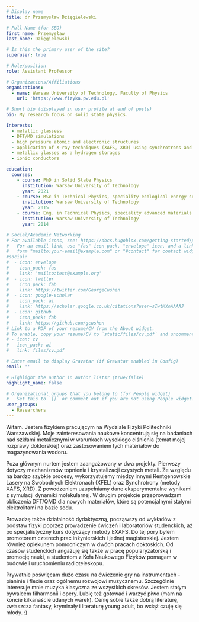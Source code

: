 ```yaml
---
# Display name
title: dr Przemysław Dzięgielewski

# Full Name (for SEO)
first_name: Przemysław
last_name: Dzięgielewski

# Is this the primary user of the site?
superuser: true

# Role/position
role: Assistant Professor 

# Organizations/Affiliations
organizations:
  - name: Warsaw University of Technology, Faculty of Physics
    url: 'https://www.fizyka.pw.edu.pl'

# Short bio (displayed in user profile at end of posts)
bio: My research focus on solid state physics.

Interests:
  - metallic glassess
  - DFT/MD simulations
  - high pressure atomic and electronic structures
  - application of X-ray techniques (XAFS, XRD) using synchrotrons and XFELs
  - metallic glasses as a hydrogen storages
  - ionic conductors 

education:
  courses:
    - course: PhD in Solid State Physics
      institution: Warsaw University of Technology
      year: 2021
    - course: MSc in Technical Physics, speciality ecological energy sources
      institution: Warsaw University of Technology
      year: 2015
    - course: Eng. in Technical Physics, speciality advanced materials
      institution: Warsaw University of Technology
      year: 2014

# Social/Academic Networking
# For available icons, see: https://docs.hugoblox.com/getting-started/page-builder/#icons
#   For an email link, use "fas" icon pack, "envelope" icon, and a link in the
#   form "mailto:your-email@example.com" or "#contact" for contact widget.
#social:
#  - icon: envelope
#    icon_pack: fas
#    link: 'mailto:test@example.org'
#  - icon: twitter
#    icon_pack: fab
#    link: https://twitter.com/GeorgeCushen
#  - icon: google-scholar
#    icon_pack: ai
#    link: https://scholar.google.co.uk/citations?user=sIwtMXoAAAAJ
#  - icon: github
#    icon_pack: fab
#    link: https://github.com/gcushen
# Link to a PDF of your resume/CV from the About widget.
# To enable, copy your resume/CV to `static/files/cv.pdf` and uncomment the lines below.
# - icon: cv
#   icon_pack: ai
#   link: files/cv.pdf

# Enter email to display Gravatar (if Gravatar enabled in Config)
email: ''

# Highlight the author in author lists? (true/false)
highlight_name: false

# Organizational groups that you belong to (for People widget)
#   Set this to `[]` or comment out if you are not using People widget.
user_groups:
  - Researchers
---
```


Witam. Jestem fizykiem pracującym na Wydziale Fizyki Politechniki Warszawskiej. Moje zainteresowania naukowe koncentrują się na badaniach nad szkłami metalicznymi w warunkach wysokiego ciśnienia (temat mojej rozprawy doktorskiej) oraz zastosowaniem tych materiałów do magazynowania wodoru.

Poza głównym nurtem jestem zaangażowany w dwa projekty. Pierwszy dotyczy mechanizmów topnienia i krystalizacji czystych metali. Ze względu na bardzo szybkie procesy, wykorzystujemy między innymi Rentgenowskie Lasery na Swobodnych Elektronach (XFEL) oraz Synchrotrony (metody XAFS, XRD). Z powodzeniem uzupełniamy dane eksperymentalne wynikami z symulacji dynamiki molekularnej. W drugim projekcie przeprowadzam obliczenia DFT/QMD dla nowych materiałów, które są potencjalnymi stałymi elektrolitami na bazie sodu.

Prowadzę także działalność dydaktyczną, począwszy od wykładów z podstaw fizyki poprzez prowadzenie ćwiczeń i laboratoriów studenckich, aż po specjalistyczny kurs dotyczący metody EXAFS. Do tej pory byłem promotorem czterech prac inżynierskich i jednej magisterskiej. Jestem również opiekunem pomocniczym w dwóch pracach doktoskich. Od czasów studenckich angażuję się także w pracę popularyzatorską i promocję nauki, a studentom z Koła Naukowego Fizyków pomagam w budowie i uruchomieniu radioteleskopu.

Prywatnie poświęcam dużo czasu na ćwiczenie gry na instrumentach - pianinie i flecie oraz ogólnemu rozwojowi muzycznemu. Szczególnie interesuje mnie muzyka klasyczna ze wszystkich okresów. Jestem stałym bywalcem filharmonii i opery. Lubię też gotować i warzyć piwo (mam na koncie kilkanaście udanych warek). Cenię sobie także dobrą literaturę, zwłaszcza fantasy, kryminały i literaturę young adult, bo wciąż czuję się młody. :)

